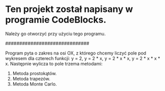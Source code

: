 # Ten projekt został napisany w programie CodeBlocks.
Należy go otworzyć przy użyciu tego programu.

##############################

Program pyta o zakres na osi OX, z którego chcemy liczyć pole pod wykresem dla czterech funkcji:
y = 2, y = 2 * x, y = 2 * x * x, y = 2 * x * x * x.
Następnie wylicza to pole trzema metodami:

1. Metoda prostokątów.
2. Metoda trapezów.
3. Metoda Monte Carlo.
